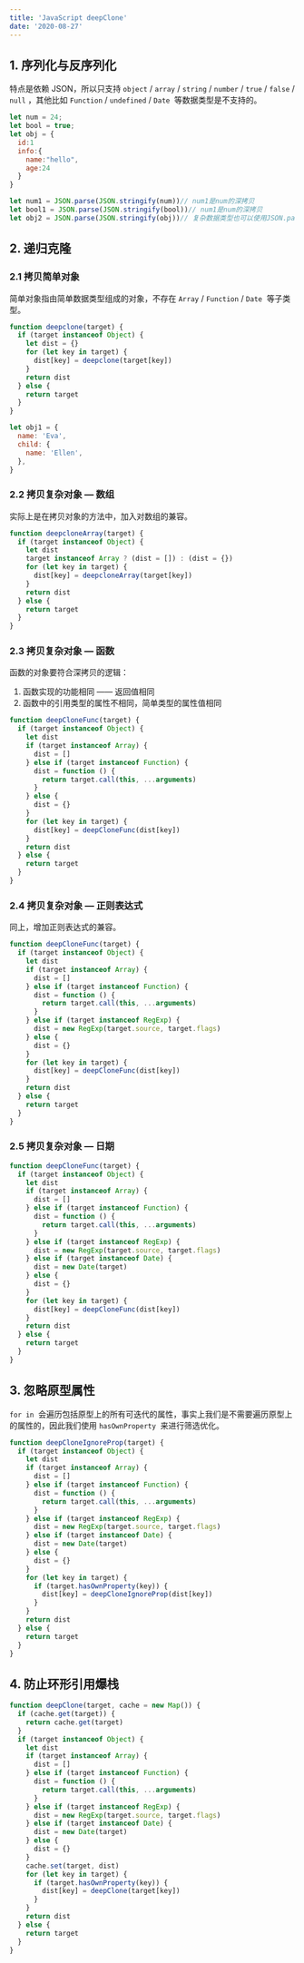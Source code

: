 ```yaml
---
title: 'JavaScript deepClone'
date: '2020-08-27'
---
```


## 1. 序列化与反序列化

特点是依赖 JSON，所以只支持 `object` / `array` / `string` / `number` / `true` / `false` / `null` ，其他比如 `Function` / `undefined` / `Date`  等数据类型是不支持的。

```javascript
let num = 24;
let bool = true;
let obj = {
  id:1
  info:{
    name:"hello",
    age:24
  }
}

let num1 = JSON.parse(JSON.stringify(num))// num1是num的深拷贝
let bool1 = JSON.parse(JSON.stringify(bool))// num1是num的深拷贝
let obj2 = JSON.parse(JSON.stringify(obj))// 复杂数据类型也可以使用JSON.parse(JSON.stringify(obj))
```

## 2. 递归克隆

### 2.1 拷贝简单对象

简单对象指由简单数据类型组成的对象，不存在 `Array` / `Function` / `Date`  等子类型。

```javascript
function deepclone(target) {
  if (target instanceof Object) {
    let dist = {}
    for (let key in target) {
      dist[key] = deepclone(target[key])
    }
    return dist
  } else {
    return target
  }
}

let obj1 = {
  name: 'Eva',
  child: {
    name: 'Ellen',
  },
}
```

### 2.2 拷贝复杂对象 — 数组

实际上是在拷贝对象的方法中，加入对数组的兼容。

```javascript
function deepcloneArray(target) {
  if (target instanceof Object) {
    let dist
    target instanceof Array ? (dist = []) : (dist = {})
    for (let key in target) {
      dist[key] = deepcloneArray(target[key])
    }
    return dist
  } else {
    return target
  }
}
```

### 2.3 拷贝复杂对象 — 函数

函数的对象要符合深拷贝的逻辑：

1. 函数实现的功能相同 —— 返回值相同
1. 函数中的引用类型的属性不相同，简单类型的属性值相同

```javascript
function deepCloneFunc(target) {
  if (target instanceof Object) {
    let dist
    if (target instanceof Array) {
      dist = []
    } else if (target instanceof Function) {
      dist = function () {
        return target.call(this, ...arguments)
      }
    } else {
      dist = {}
    }
    for (let key in target) {
      dist[key] = deepCloneFunc(dist[key])
    }
    return dist
  } else {
    return target
  }
}
```

### 2.4 拷贝复杂对象 — 正则表达式

同上，增加正则表达式的兼容。

```javascript
function deepCloneFunc(target) {
  if (target instanceof Object) {
    let dist
    if (target instanceof Array) {
      dist = []
    } else if (target instanceof Function) {
      dist = function () {
        return target.call(this, ...arguments)
      }
    } else if (target instanceof RegExp) {
      dist = new RegExp(target.source, target.flags)
    } else {
      dist = {}
    }
    for (let key in target) {
      dist[key] = deepCloneFunc(dist[key])
    }
    return dist
  } else {
    return target
  }
}
```

### 2.5 拷贝复杂对象 — 日期

```javascript
function deepCloneFunc(target) {
  if (target instanceof Object) {
    let dist
    if (target instanceof Array) {
      dist = []
    } else if (target instanceof Function) {
      dist = function () {
        return target.call(this, ...arguments)
      }
    } else if (target instanceof RegExp) {
      dist = new RegExp(target.source, target.flags)
    } else if (target instanceof Date) {
      dist = new Date(target)
    } else {
      dist = {}
    }
    for (let key in target) {
      dist[key] = deepCloneFunc(dist[key])
    }
    return dist
  } else {
    return target
  }
}
```

## 3. 忽略原型属性

`for in`  会遍历包括原型上的所有可迭代的属性，事实上我们是不需要遍历原型上的属性的，因此我们使用 `hasOwnProperty`  来进行筛选优化。

```javascript
function deepCloneIgnoreProp(target) {
  if (target instanceof Object) {
    let dist
    if (target instanceof Array) {
      dist = []
    } else if (target instanceof Function) {
      dist = function () {
        return target.call(this, ...arguments)
      }
    } else if (target instanceof RegExp) {
      dist = new RegExp(target.source, target.flags)
    } else if (target instanceof Date) {
      dist = new Date(target)
    } else {
      dist = {}
    }
    for (let key in target) {
      if (target.hasOwnProperty(key)) {
        dist[key] = deepCloneIgnoreProp(dist[key])
      }
    }
    return dist
  } else {
    return target
  }
}
```

## 4. 防止环形引用爆栈

```javascript
function deepClone(target, cache = new Map()) {
  if (cache.get(target)) {
    return cache.get(target)
  }
  if (target instanceof Object) {
    let dist
    if (target instanceof Array) {
      dist = []
    } else if (target instanceof Function) {
      dist = function () {
        return target.call(this, ...arguments)
      }
    } else if (target instanceof RegExp) {
      dist = new RegExp(target.source, target.flags)
    } else if (target instanceof Date) {
      dist = new Date(target)
    } else {
      dist = {}
    }
    cache.set(target, dist)
    for (let key in target) {
      if (target.hasOwnProperty(key)) {
        dist[key] = deepClone(target[key])
      }
    }
    return dist
  } else {
    return target
  }
}
```

